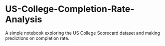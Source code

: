 # US-College-Completion-Rate-Analysis
A simple notebook exploring the US College Scorecard dataset and making predictions on completion rate.
